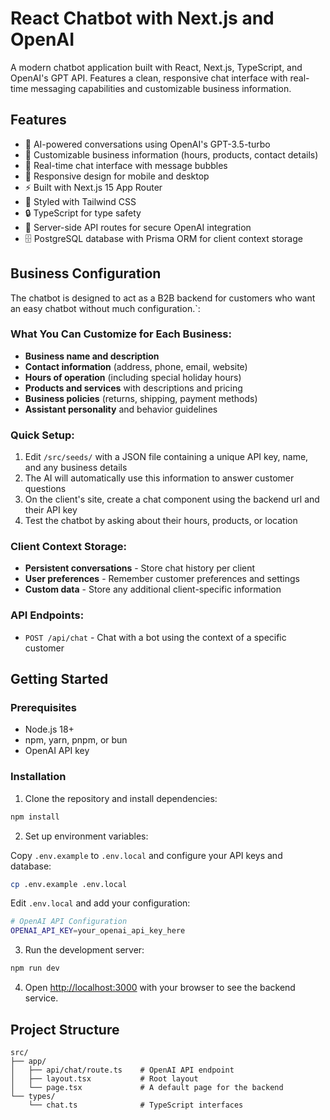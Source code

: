 # React Chatbot with Next.js and OpenAI

A modern chatbot application built with React, Next.js, TypeScript, and OpenAI's GPT API. Features a clean, responsive chat interface with real-time messaging capabilities and customizable business information.

## Features

- 🤖 AI-powered conversations using OpenAI's GPT-3.5-turbo
- 🏢 Customizable business information (hours, products, contact details)
- 💬 Real-time chat interface with message bubbles
- 📱 Responsive design for mobile and desktop
- ⚡ Built with Next.js 15 App Router
- 🎨 Styled with Tailwind CSS
- 🔒 TypeScript for type safety
- 🚀 Server-side API routes for secure OpenAI integration
- 🗄️ PostgreSQL database with Prisma ORM for client context storage

## Business Configuration

The chatbot is designed to act as a B2B backend for customers who want an easy chatbot without much configuration.`:

### What You Can Customize for Each Business:
- **Business name and description**
- **Contact information** (address, phone, email, website)
- **Hours of operation** (including special holiday hours)
- **Products and services** with descriptions and pricing
- **Business policies** (returns, shipping, payment methods)
- **Assistant personality** and behavior guidelines

### Quick Setup:
1. Edit `/src/seeds/` with a JSON file containing a unique API key, name, and any business details
2. The AI will automatically use this information to answer customer questions
3. On the client's site, create a chat component using the backend url and their API key
4. Test the chatbot by asking about their hours, products, or location

### Client Context Storage:
- **Persistent conversations** - Store chat history per client
- **User preferences** - Remember customer preferences and settings
- **Custom data** - Store any additional client-specific information

### API Endpoints:
- `POST /api/chat` - Chat with a bot using the context of a specific customer

## Getting Started

### Prerequisites

- Node.js 18+ 
- npm, yarn, pnpm, or bun
- OpenAI API key

### Installation

1. Clone the repository and install dependencies:

```bash
npm install
```
2. Set up environment variables:

Copy `.env.example` to `.env.local` and configure your API keys and database:

```bash
cp .env.example .env.local
```

Edit `.env.local` and add your configuration:

```bash
# OpenAI API Configuration
OPENAI_API_KEY=your_openai_api_key_here
```

3. Run the development server:

```bash
npm run dev
```

4. Open [http://localhost:3000](http://localhost:3000) with your browser to see the backend service.

## Project Structure

```
src/
├── app/
│   ├── api/chat/route.ts    # OpenAI API endpoint
│   ├── layout.tsx           # Root layout
│   └── page.tsx             # A default page for the backend
└── types/
    └── chat.ts              # TypeScript interfaces
```
